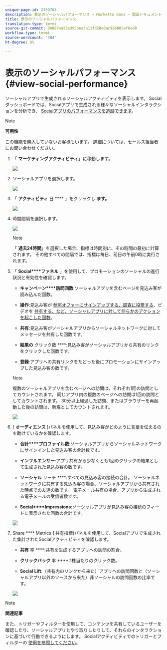 ```yaml
---
unique-page-id: 2359763
description: 表示のソーシャルパフォーマンス — Marketto Docs — 製品ドキュメント
title: 表示のソーシャルパフォーマンス
translation-type: tm+mt
source-git-commit: 00887ea53e395bea3a11fd28e0ac98b085ef6ed8
workflow-type: tm+mt
source-wordcount: '484'
ht-degree: 0%

---
```



# 表示のソーシャルパフォーマンス {#view-social-performance}

ソーシャルアプリで生成されるソーシャルアクティビティを表示します。 Socialダッシュボードでは、Socialアプリで生成される様々なソーシャルインタラクションを分析でき、 [Socialアプリのパフォーマンスを追跡できます](http://docs.marketo.com/display/docs/social)。

>[!NOTE]
>
>**可用性**
>
>この機能を購入していないお客様もいます。 詳細については、セールス担当者にお問い合わせください。

1. 「 **マーケティングアクティビティ**」に移動します。

   ![](assets/login-marketing-activities.png)

1. ソーシャルアプリを選択します。

   ![](assets/image2014-9-23-17-3a10-3a13.png)

1. 「 **アクティビティ** 日 **** 」をクリックし **ます。**

   ![](assets/image2014-9-23-17-3a10-3a22.png)

1. 時間間隔を選択します。

   ![](assets/image2014-9-23-17-3a10-3a35.png)

   >[!NOTE]
   >
   >「 **過去24時間**」を選択した場合、指標は時間別に、その時間の最初に計算されます。 その他すべての間隔では、指標は毎日、前日の午前0時に実行されます。

1. 「 **Social****ファネル** 」を使用して、プロモーションのソーシャルの進行状況と有効性を確認します。

   * **キャンペーン****訪問回数**:ソーシャルアプリを含むページを見込み客が読み込んだ回数。

   * **操作**:見込み客が [参照オファーにサインアップする、調査に投票する](../../../../product-docs/demand-generation/social/referral-offers/create-a-referral-offer.md)、ビデオを [共有する](../../../../product-docs/demand-generation/social/creating-a-poll/create-a-poll.md)[、など、ソーシャルアプリに対して何らかのアクションを起こした回数](../../../../product-docs/demand-generation/landing-pages/free-form-landing-pages/add-a-video-to-a-free-form-landing-page.md)。

   * **共有**:見込み客がソーシャルアプリからソーシャルネットワークに対してメッセージを共有した回数です。
   * **結果の** クリック数 ****:見込み客がソーシャルアプリから共有のリンクをクリックした回数です。

   * **登録**:アプリへの共有リンクをたどった後にプロモーションにサインアップした見込み客の数です。
   >[!NOTE]
   >
   >複数のソーシャルアプリを含むページへの訪問は、それぞれ1回の訪問としてカウントされます。 同じアプリ内の複数のページへの訪問は1回の訪問としてカウントされます。 30分以上経過した訪問、またはブラウザーを再起動した後の訪問は、新規としてカウントされます。

   ![](assets/image2014-9-23-17-3a11-3a16.png)

1. [ **オーディエンス** ]パネルを使用して、見込み客がどのように言葉を伝えるのを助けているかを確認します。

   * **合計****プロファイル数**:ソーシャルアプリからソーシャルネットワークにサインインした見込み客の合計数です。

   * **インフルエンサー**:アプリ共有から少なくとも1回のクリックの結果として生成された見込み客の数です。
   * **ソーシャル** リーチ ****:すべての見込み客の接続の合計。 ソーシャルネットワークに共有する見込み客の場合、ソーシャルアプリから共有された時点での友達の数です。 電子メール共有の場合、アプリから生成される電子メールの受信者数です。

   * **Social****Impressions**:ソーシャルアプリが見込み客の接続のフィードに表示された回数の合計です。

   ![](assets/image2014-9-23-17-3a11-3a26.png)

1. Share **** Metrics **(** 共有指標)パネルを使用して、Socialアプリで生成された集計されたSocialアクティビティを確認します。

   * **共有** 率 ****:共有を生成するアプリへの訪問の割合。

   * **クリックバック** 率 ****:1株当たりのクリック数。

   * **Social** **Lift**:（共有内のリンクから来た）アプリへの訪問回数と（ソーシャルアプリ以外のソースから来た）非ソーシャルの訪問回数の比率です。

   ![](assets/image2014-9-23-17-3a11-3a35.png)

>[!NOTE]
>
>**関連記事**
>
>また、トリガーやフィルターを使用して、コンテンツを共有しているユーザーを確認したり、ソーシャルアプリとやり取りしたりして、それらのインタラクションに基づいて行動できるようにします。 Socialアクティビティでのトリガーとフィルターの [使用を参照してください](triggers-and-filters-for-social-activities.md)。

